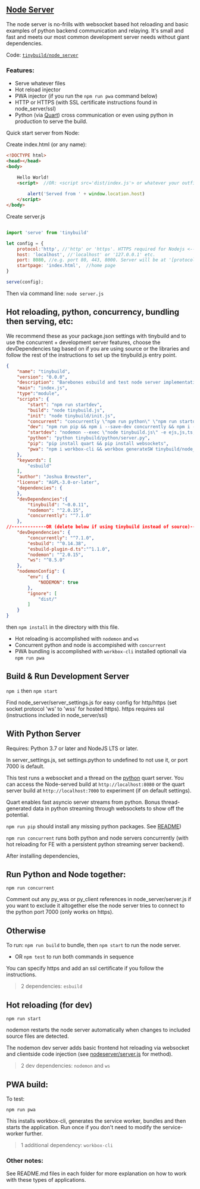 
## [Node Server](https://nodejs.org)


The node server is no-frills with websocket based hot reloading and basic examples of python backend communication and relaying. It's small and fast and meets our most common development server needs without giant dependencies.

Code: [`tinybuild/node_server`](../node_server)

### Features:
- Serve whatever files
- Hot reload injector
- PWA injector (if you run the `npm run pwa` command below)
- HTTP or HTTPS (with SSL certificate instructions found in node_server/ssl)
- Python (via [Quart](https://pgjones.gitlab.io/quart/)) cross communication or even using python in production to serve the build.


Quick start server from Node:

Create index.html (or any name):
```html
<!DOCTYPE html>
<head></head>
<body>

    Hello World!
    <script>  //OR: <script src='dist/index.js'> or whatever your outfile is to serve a bundle. bundleHTML will automatically create and serve a boilerplate html with the outfile (or first entry in outdir)
       
        alert('Served from ' + window.location.host)
    </script>
</body>
```

Create server.js
```js

import 'serve' from 'tinybuild'

let config = {
    protocol:'http', //'http' or 'https'. HTTPS required for Nodejs <---> Python sockets. If using http, set production to False in python/server.py as well
    host: 'localhost', //'localhost' or '127.0.0.1' etc.
    port: 8080, //e.g. port 80, 443, 8000. Server will be at '[protocol]://[host]:[port]'
    startpage: 'index.html',  //home page
}

serve(config);

```

Then via command line: `node server.js`

## Hot reloading, python, concurrency, bundling then serving, etc:

We recommend these as your package.json settings with tinybuild and to use the concurrent + development server features, choose the devDependencies tag based on if you are using source or the libraries and follow the rest of the instructions to set up the tinybuild.js entry point.
```json
{
    "name": "tinybuild",
    "version": "0.0.0",
    "description": "Barebones esbuild and test node server implementation. For building",
    "main": "index.js",
    "type":"module",
    "scripts": {
        "start": "npm run startdev",
        "build": "node tinybuild.js",
        "init": "node tinybuild/init.js",
        "concurrent": "concurrently \"npm run python\" \"npm run startdev\"",
        "dev": "npm run pip && npm i --save-dev concurrently && npm i --save-dev nodemon && npm run concurrent",
        "startdev": "nodemon --exec \"node tinybuild.js\" -e ejs,js,ts,jsx,tsx,css,html,jpg,png,scss,txt,csv",
        "python": "python tinybuild/python/server.py",
        "pip": "pip install quart && pip install websockets",
        "pwa": "npm i workbox-cli && workbox generateSW tinybuild/node_server/pwa/workbox-config.js && npm run build && npm start"
    },
    "keywords": [
        "esbuild"
    ],
    "author": "Joshua Brewster",
    "license": "AGPL-3.0-or-later",
    "dependencies": {
    },
    "devDependencies":{
        "tinybuild": "~0.0.11",
        "nodemon": "^2.0.15",
        "concurrently": "^7.1.0"
    },
//-------------OR (delete below if using tinybuild instead of source)----------------//
    "devDependencies": {
        "concurrently": "^7.1.0",
        "esbuild": "^0.14.38",
        "esbuild-plugin-d.ts":"^1.1.0",
        "nodemon": "^2.0.15",
        "ws": "^8.5.0"
    },
    "nodemonConfig": {
        "env": {
            "NODEMON": true
        },
        "ignore": [
            "dist/"
        ]
    }
}

```

then `npm install` in the directory with this file.

- Hot reloading is accomplished with `nodemon` and `ws`
- Concurrent python and node is accompished with `concurrent`
- PWA bundling is accomplished with `workbox-cli` installed optionall via `npm run pwa`

## Build & Run Development Server

`npm i` then `npm start`

Find node_server/server_settings.js for easy config for http/https (set socket protocol 'ws' to 'wss' for hosted https). https requires ssl (instructions included in node_server/ssl)

## With Python Server

Requires: Python 3.7 or later and NodeJS LTS or later. 

In server_settings.js, set settings.python to undefined to not use it, or port 7000 is default.

This test runs a websocket and a thread on the [python](https://www.python.org/downloads/) quart server. You can access the Node-served build at `http://localhost:8080` or the quart server build at `http://localhost:7000` to experiment (if on default settings).

Quart enables fast asyncio server streams from python. Bonus thread-generated data in python streaming through websockets to show off the potential.

`npm run pip` should install any missing python packages. See [README](https://github.com/moothyknight/esbuild_base_python/blob/master/python/README.md))

`npm run concurrent` runs both python and node servers concurrently (with hot reloading for FE with a persistent python streaming server backend).

After installing dependencies, 

## Run Python and Node together: 

`npm run concurrent`

Comment out any py_wss or py_client references in node_server/server.js if you want to exclude it altogether else the node server tries to connect to the python port 7000 (only works on https).

## Otherwise

To run: `npm run build` to bundle, then `npm start` to run the node server.

* OR `npm test` to run both commands in sequence

You can specify https and add an ssl certificate if you follow the instructions.

>2 dependencies: `esbuild` 

## Hot reloading (for dev)

`npm run start` 

nodemon restarts the node server automatically when changes to included source files are detected.

The nodemon dev server adds basic frontend hot reloading via websocket and clientside code injection (see [nodeserver/server.js](https://github.com/moothyknight/esbuild_base/blob/master/node_server/server.js) for method).

> 2 dev dependencies: `nodemon` and `ws`

## PWA build:

To test:

`npm run pwa` 

This installs workbox-cli, generates the service worker, bundles and then starts the application. Run once if you don't need to modify the service-worker further.

> 1 additional dependency: `workbox-cli`

### Other notes:

See README.md files in each folder for more explanation on how to work with these types of applications.
